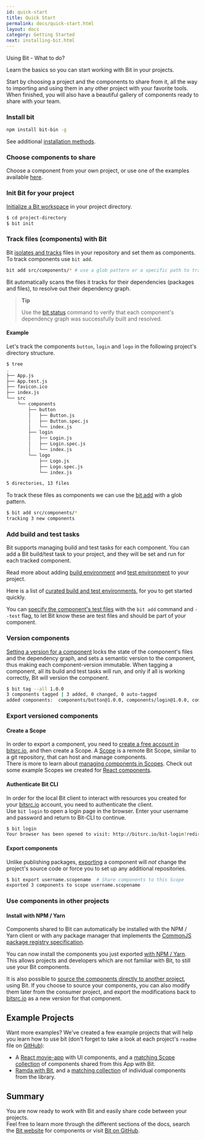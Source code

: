 ```yaml
---
id: quick-start
title: Quick Start
permalink: docs/quick-start.html
layout: docs
category: Getting Started
next: installing-bit.html
---
```

Using Bit - What to do?

Learn the basics so you can start working with Bit in your projects.

Start by choosing a project and the components to share from it, all the way to importing and using them in any other project with your favorite tools.
When finished, you will also have a beautiful gallery of components ready to share with your team.

### Install bit

```bash
npm install bit-bin -g
```

See additional [installation methods](/docs/installing-bit.html).

### Choose components to share

Choose a component from your own project, or use one of the examples available [here](/docs/quick-start.html#example-projects).

### Init Bit for your project

[Initialize a Bit workspace](/docs/initializing-bit.html) in your project directory.

```bash
$ cd project-directory
$ bit init
```

### Track files (components) with Bit

Bit [isolates and tracks](/docs/isolating-and-tracking-components.html) files in your repository and set them as components. 
To track components use `bit add`.

```bash
bit add src/components/* # use a glob pattern or a specific path to track multiple components or a single component.
```

Bit automatically scans the files it tracks for their dependencies (packages and files), to resolve out their dependency graph.

> **Tip**
>
> Use the [bit status](/docs/cli-status.html) command to verify that each component's dependency graph was successfully built and resolved.

#### Example

Let's track the components `button`, `login` and `logo` in the following project's directory structure.

```bash
$ tree
.
├── App.js
├── App.test.js
├── favicon.ico
├── index.js
└── src
    └── components
        ├── button
        │   ├── Button.js
        │   ├── Button.spec.js
        │   └── index.js
        ├── login
        │   ├── Login.js
        │   ├── Login.spec.js
        │   └── index.js
        └── logo
            ├── Logo.js
            ├── Logo.spec.js
            └── index.js

5 directories, 13 files
```

To track these files as components we can use the [bit add](/docs/cli-add.html) with a glob pattern.

```bash
$ bit add src/components/*
tracking 3 new components
```

### Add build and test tasks

Bit supports managing build and test tasks for each component. You can add a Bit build/test task to your project, and they will be set and run for each tracked component.

Read more about adding [build environment](docs/building-components.html) and [test environment](docs/testing-components.html) to your project.

Here is a list of [curated build and test environments](https://bitsrc.io/bit/envs), for you to get started quickly.

You can [specify the component's test files](/docs/isolating-and-tracking-components.html#tracking-a-component-with-testspec-files) with the `bit add` command and  `--test` flag, to let Bit know these are test files and should be part of your component.

### Version components

[Setting a version for a component](/docs/versioning-tracked-components.html) locks the state of the component's files and the dependency graph, and sets a semantic version to the component, thus making each component-version immutable. When tagging a component, all its build and test tasks will run, and only if all is working correctly, Bit will version the component.

```bash
$ bit tag --all 1.0.0
3 components tagged | 3 added, 0 changed, 0 auto-tagged
added components:  components/button@1.0.0, components/login@1.0.0, components/logo@1.0.0
```

### Export versioned components

#### Create a Scope

In order to export a component, you need to [create a free account in bitsrc.io](https://bitsrc.io/signup), and then create a Scope. A [Scope](/docs/scopes-on-bitsrc.html) is a remote Bit Scope, similar to a git repository, that can host and manage components.  
There is more to learn about [managing components in Scopes](/docs/organizing-components-in-scopes.html). Check out some example Scopes we created for [React components](https://bitsrc.io/bit/movie-app).

#### Authenticate Bit CLI

In order for the local Bit client to interact with resources you created for your [bitsrc.io](bitsrc.io) account, you need to authenticate the client.  
Use `bit login` to open a login page in the browser. Enter your username and password and return to Bit-CLI to continue.

```bash
$ bit login
Your browser has been opened to visit: http://bitsrc.io/bit-login?redirect_uri=http://localhost:8085...
```

#### Export components

Unlike publishing packages, [exporting](/docs/cli-export.html) a component will *not* change the project's source code or force you to set up any additional repositories.

```bash
$ bit export username.scopename  # Share components to this Scope
exported 3 components to scope username.scopename
```

### Use components in other projects

#### Install with NPM / Yarn

Components shared to Bit can automatically be installed with the NPM / Yarn client or with any package manager that implements the [CommonJS package registry specification](http://wiki.commonjs.org/wiki/Packages/Registry).

You can now install the components you just exported [with NPM / Yarn](/docs/installing-components-with-package-managers.html). This allows projects and developers which are not familiar with Bit, to still use your Bit components.

It is also possible to [source the components directly to another project](/docs/importing-components.html), using Bit. If you choose to source your components, you can also modify them later from the consumer project, and export the modifications back to [bitsrc.io](https://bitsrc.io) as a new version for that component.

## Example Projects

Want more examples? We've created a few example projects that will help you learn how to use bit (don't forget to take a look at each project's `readme` file on [GitHub](github.com)):
* A [React movie-app](https://github.com/teambit/movie-app) with UI components, and a [matching Scope collection](https://bitsrc.io/bit/movie-app) of components shared from this App with Bit.
* [Ramda with Bit](https://github.com/teambit/ramda), and a [matching collection](https://bitsrc.io/bit/ramda) of individual components from the library.

## Summary

You are now ready to work with Bit and easily share code between your projects.  
Feel free to learn more through the different sections of the docs, search the [Bit website](https://bitsrc.io) for components or visit [Bit on GitHub](https://github.com/teambit/bit). 